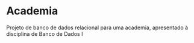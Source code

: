 # Academia
Projeto de banco de dados relacional para uma academia, apresentado à disciplina de Banco de Dados I
